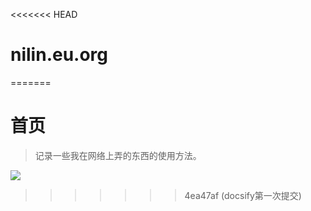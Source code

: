 <<<<<<< HEAD
# nilin.eu.org
=======
# 首页

> 记录一些我在网络上弄的东西的使用方法。



![](https://s1.vika.cn/space/2022/10/26/7a948fd63de8496da75f2aa1020de064)
>>>>>>> 4ea47af (docsify第一次提交)
